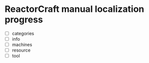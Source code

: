 # ReactorCraft manual localization progress

* [ ] categories 
* [ ] info
* [ ] machines
* [ ] resource
* [ ] tool
